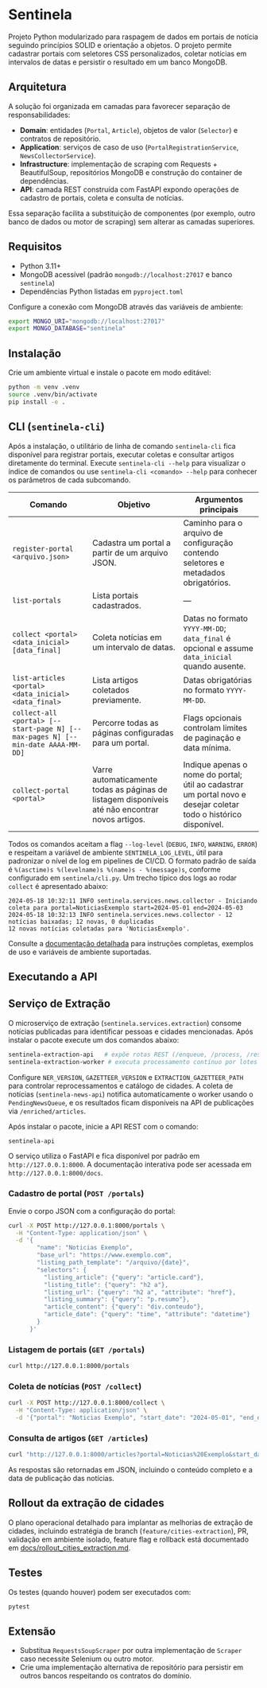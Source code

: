 # Sentinela

Projeto Python modularizado para raspagem de dados em portais de notícia seguindo princípios SOLID e orientação a objetos. O projeto permite cadastrar portais com seletores CSS personalizados, coletar notícias em intervalos de datas e persistir o resultado em um banco MongoDB.

## Arquitetura

A solução foi organizada em camadas para favorecer separação de responsabilidades:

- **Domain**: entidades (`Portal`, `Article`), objetos de valor (`Selector`) e contratos de repositório.
- **Application**: serviços de caso de uso (`PortalRegistrationService`, `NewsCollectorService`).
- **Infrastructure**: implementação de scraping com Requests + BeautifulSoup, repositórios MongoDB e construção do container de dependências.
- **API**: camada REST construída com FastAPI expondo operações de cadastro de portais, coleta e consulta de notícias.

Essa separação facilita a substituição de componentes (por exemplo, outro banco de dados ou motor de scraping) sem alterar as camadas superiores.

## Requisitos

- Python 3.11+
- MongoDB acessível (padrão `mongodb://localhost:27017` e banco `sentinela`)
- Dependências Python listadas em `pyproject.toml`

Configure a conexão com MongoDB através das variáveis de ambiente:

```bash
export MONGO_URI="mongodb://localhost:27017"
export MONGO_DATABASE="sentinela"
```

## Instalação

Crie um ambiente virtual e instale o pacote em modo editável:

```bash
python -m venv .venv
source .venv/bin/activate
pip install -e .
```

## CLI (`sentinela-cli`)

Após a instalação, o utilitário de linha de comando `sentinela-cli` fica disponível para registrar portais, executar coletas e consultar artigos diretamente do terminal. Execute `sentinela-cli --help` para visualizar o índice de comandos ou use `sentinela-cli <comando> --help` para conhecer os parâmetros de cada subcomando.

| Comando | Objetivo | Argumentos principais |
| --- | --- | --- |
| `register-portal <arquivo.json>` | Cadastra um portal a partir de um arquivo JSON. | Caminho para o arquivo de configuração contendo seletores e metadados obrigatórios. |
| `list-portals` | Lista portais cadastrados. | — |
| `collect <portal> <data_inicial> [data_final]` | Coleta notícias em um intervalo de datas. | Datas no formato `YYYY-MM-DD`; `data_final` é opcional e assume `data_inicial` quando ausente. |
| `list-articles <portal> <data_inicial> <data_final>` | Lista artigos coletados previamente. | Datas obrigatórias no formato `YYYY-MM-DD`. |
| `collect-all <portal> [--start-page N] [--max-pages N] [--min-date AAAA-MM-DD]` | Percorre todas as páginas configuradas para um portal. | Flags opcionais controlam limites de paginação e data mínima. |
| `collect-portal <portal>` | Varre automaticamente todas as páginas de listagem disponíveis até não encontrar novos artigos. | Indique apenas o nome do portal; útil ao cadastrar um portal novo e desejar coletar todo o histórico disponível. |

Todos os comandos aceitam a flag `--log-level` (`DEBUG`, `INFO`, `WARNING`, `ERROR`) e respeitam a variável de ambiente `SENTINELA_LOG_LEVEL`, útil para padronizar o nível de log em pipelines de CI/CD. O formato padrão de saída é `%(asctime)s %(levelname)s %(name)s - %(message)s`, conforme configurado em `sentinela/cli.py`. Um trecho típico dos logs ao rodar `collect` é apresentado abaixo:

```text
2024-05-18 10:32:11 INFO sentinela.services.news.collector - Iniciando coleta para portal=NoticiasExemplo start=2024-05-01 end=2024-05-03
2024-05-18 10:32:13 INFO sentinela.services.news.collector - 12 notícias baixadas; 12 novas, 0 duplicadas
12 novas notícias coletadas para 'NoticiasExemplo'.
```

Consulte a [documentação detalhada](docs/cli.md) para instruções completas, exemplos de uso e variáveis de ambiente suportadas.

## Executando a API

## Serviço de Extração

O microserviço de extração (`sentinela.services.extraction`) consome notícias publicadas para identificar pessoas e cidades mencionadas. Após instalar o pacote execute um dos comandos abaixo:

```bash
sentinela-extraction-api   # expõe rotas REST (/enqueue, /process, /results)
sentinela-extraction-worker # executa processamento contínuo por lotes
```

Configure `NER_VERSION`, `GAZETTEER_VERSION` e `EXTRACTION_GAZETTEER_PATH` para controlar reprocessamentos e catálogo de cidades. A coleta de notícias (`sentinela-news-api`) notifica automaticamente o worker usando o `PendingNewsQueue`, e os resultados ficam disponíveis na API de publicações via `/enriched/articles`.


Após instalar o pacote, inicie a API REST com o comando:

```bash
sentinela-api
```

O serviço utiliza o FastAPI e fica disponível por padrão em `http://127.0.0.1:8000`. A documentação interativa pode ser acessada em `http://127.0.0.1:8000/docs`.

### Cadastro de portal (`POST /portals`)

Envie o corpo JSON com a configuração do portal:

```bash
curl -X POST http://127.0.0.1:8000/portals \
  -H "Content-Type: application/json" \
  -d '{
        "name": "Noticias Exemplo",
        "base_url": "https://www.exemplo.com",
        "listing_path_template": "/arquivo/{date}",
        "selectors": {
          "listing_article": {"query": "article.card"},
          "listing_title": {"query": "h2 a"},
          "listing_url": {"query": "h2 a", "attribute": "href"},
          "listing_summary": {"query": "p.resumo"},
          "article_content": {"query": "div.conteudo"},
          "article_date": {"query": "time", "attribute": "datetime"}
        }
      }'
```

### Listagem de portais (`GET /portals`)

```bash
curl http://127.0.0.1:8000/portals
```

### Coleta de notícias (`POST /collect`)

```bash
curl -X POST http://127.0.0.1:8000/collect \
  -H "Content-Type: application/json" \
  -d '{"portal": "Noticias Exemplo", "start_date": "2024-05-01", "end_date": "2024-05-03"}'
```

### Consulta de artigos (`GET /articles`)

```bash
curl "http://127.0.0.1:8000/articles?portal=Noticias%20Exemplo&start_date=2024-05-01&end_date=2024-05-03"
```

As respostas são retornadas em JSON, incluindo o conteúdo completo e a data de publicação das notícias.

## Rollout da extração de cidades

O plano operacional detalhado para implantar as melhorias de extração de cidades, incluindo estratégia de branch (`feature/cities-extraction`), PR, validação em ambiente isolado, feature flag e rollback está documentado em [docs/rollout_cities_extraction.md](docs/rollout_cities_extraction.md).

## Testes

Os testes (quando houver) podem ser executados com:

```bash
pytest
```

## Extensão

- Substitua `RequestsSoupScraper` por outra implementação de `Scraper` caso necessite Selenium ou outro motor.
- Crie uma implementação alternativa de repositório para persistir em outros bancos respeitando os contratos do domínio.

